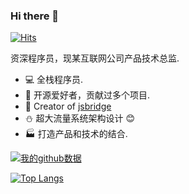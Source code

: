 ### Hi there 👋

[![Hits](https://hits.seeyoufarm.com/api/count/incr/badge.svg?url=https%3A%2F%2Fgithub.com%2Flzyzsd%2Fjsbridge&count_bg=%2379C83D&title_bg=%23555555&icon=&icon_color=%23E7E7E7&title=hits&edge_flat=false)](https://hits.seeyoufarm.com)

资深程序员，现某互联网公司产品技术总监.

- :computer: 全栈程序员.
- :gift: 开源爱好者，贡献过多个项目.
- :art: Creator of [jsbridge](https://github.com/lzyzsd/jsbridge)
- :snowman: 超大流量系统架构设计 :blush:
- :factory: 打造产品和技术的结合.

[![我的github数据](https://github-readme-stats.vercel.app/api?username=lzyzsd&count_private=true&show_icons=true)](https://github.com/anuraghazra/github-readme-stats)

[![Top Langs](https://github-readme-stats.vercel.app/api/top-langs/?username=lzyzsd&layout=compact)](https://github.com/anuraghazra/github-readme-stats)
